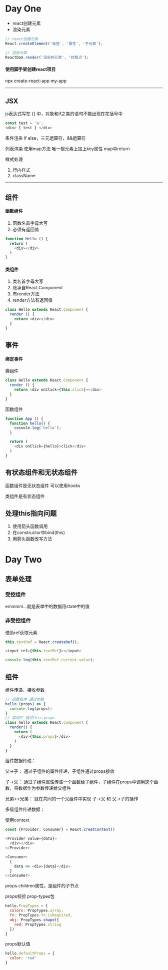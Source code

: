 # Day One

- react创建元素
- 渲染元素
```javascript
// react创建元素
React.createElement('标签', '属性', '子元素');

// 渲染元素
ReactDom.render('渲染的元素', '挂载点');
```
#### 使用脚手架创建react项目
npx create-react-app my-app

---
## JSX

js表达式写在 {} 中，对象和if之类的语句不能出现在花括号中

```javascript
const test = 'a';
<div> { test } </div>
```

条件渲染
if else，三元运算符，&&运算符

列表渲染
使用map方法 唯一根元素上加上key属性 map中return

样式处理

1. 行内样式
2. className

---
## 组件

#### 函数组件
1. 函数名首字母大写
2. 必须有返回值
```javascript
function Hello () {
  return (
    <div></div>
  )
}
```

#### 类组件
1. 类名首字母大写
2. 继承自React.Component
3. 有render方法
4. render方法有返回值
```javascript
class Hello extends React.Component {
  render () {
    return <div></div>
  }
}
```

## 事件

#### 绑定事件

类组件
```javascript
class Hello extends React.Component {
  render () {
    return <div onClick={this.click}></div>
  }
}
```

函数组件
```javascript
function App () {
  function hello() {
    cosnole.log('hello');
  }

  return (
    <div onClick={hello}>click</div>
  )
}
```
## 有状态组件和无状态组件

函数组件是无状态组件 可以使用hooks  

类组件是有状态组件

## 处理this指向问题

1. 使用箭头函数调用
2. 在constructor中bind(this)
3. 用箭头函数改写方法


# Day Two

## 表单处理

### 受控组件

emmmm...就是表单中的数据用state中的值

### 非受控组件

借助ref获取元素

```javascript
this.textRef = React.createRef();

<input ref={this.textRef}></input>

console.log(this.textRef.current.value);
```

## 组件

组件传递，接收参数

```javascript
// 函数组件 通过参数
hello (props) => {
  console.log(props);
}
// 类组件 通过this.props
class hello extends React.Component {
  render() {
    return (
      <div>{this.props}</div>
    )
  }
}
```
组件数据传递：

父->子：
通过子组件的属性传递，子组件通过props接收

子->父：
通过子组件属性传递一个函数给子组件，子组件在props中调用这个函数，将数据作为参数传递给父组件

兄弟<->兄弟：
就在共同的一个父组件中实现 子->父 和 父->子的操作

多级组件传递数据：

使用context
```javascript
const {Provider, Consumer} = React.creatContext()  

<Provider value={data}>
  <div></div>
</Provider>

<Consumer>
  {
    data => <div>{data}</div>
  }
</Consumer>
```

props.children属性，是组件的子节点

props校验 prop-types包

```javascript
hello.PropTypes = {
  colors: PropTypes.array,
  fn: PropTypes.fn.isRequired,
  obj: PropTypes.shape({
    red: PropTypes.string
  })
}
```
props默认值
```javascript
hello.defaultProps = {
  color: 'red'
}
```